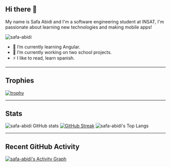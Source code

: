 
## Hi there 👋

My name is Safa Abidi and I'm a software engineering student at INSAT, I'm passionate about learning new technologies and making mobile apps!

<img src="https://komarev.com/ghpvc/?username=safa-abidi&label=Profile%20views&color=0e75b6&style=flat" alt="safa-abidi"/> 

- 🌱 I’m currently learning Angular.
- 🔭 I’m currently working on two school projects.
- ⚡ I like to read, learn spanish.

---------------------------------------------------------------------------------------------------------------
## Trophies

[![trophy](https://github-profile-trophy.vercel.app/?username=safa-abidi&theme=radical)](https://github.com/ryo-ma/github-profile-trophy)

---------------------------------------------------------------------------------------------------------------
## Stats

![safa-abidi GitHub stats](https://github-readme-stats.vercel.app/api?username=safa-abidi&show_icons=true&theme=radical) 
[![GitHub Streak](https://github-readme-streak-stats.herokuapp.com/?user=safa-abidi&theme=radical)](https://git.io/streak-stats) 
![safa-abidi's Top Langs](https://github-readme-stats.vercel.app/api/top-langs/?username=safa-abidi&layout=compact&theme=radical)

---------------------------------------------------------------------------------------------------------------
## Recent GitHub Activity
   <a href="https://github.com/safa-abidi"><img alt="safa-abidi's Activity Graph" src="https://github-readme-activity-graph.cyclic.app/graph?username=safa-abidi&custom_title=safa-abidi's%20Contribution%20Graph&theme=rogue" /></a>